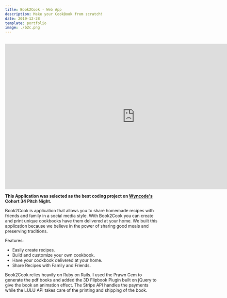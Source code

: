 ```yaml
---
title: Book2Cook - Web App
description: Make your CookBook from scratch!
date: 2019-12-28
template: portfolio
image: ./b2c.png
---
```


<br> 
<iframe  width="853" height="480" src="https://www.youtube.com/embed/JHg7fRLHzIs" frameborder="0" allow="accelerometer; autoplay; encrypted-media; gyroscope; picture-in-picture" allowfullscreen></iframe>

**This Application was selected as the best coding project on [Wyncode's](htttps://wyncode.co) Cohort 34 Pitch Night.**

<!-- [Link to App](https://book2cook.herokuapp.com/) -->

Book2Cook is application that allows you to share homemade recipes with friends and family in a social media style.
With Book2Cook you can create and print unique cookbooks have them delivered at your home. We built this application because we believe in the power of sharing good meals and preserving traditions.

Features:

-   Easily create recipes.
-   Build and customize your own cookbook.
-   Have your cookbook delivered at your home.
-   Share Recipes with Family and Friends.

Book2Cook relies heavily on Ruby on Rails. I used the Prawn Gem to generate the pdf books and added the 3D Flipbook Plugin built on jQuery to give the book an animation effect. The Stripe API handles the payments while the LULU API takes care of the printing and shipping of the book.
